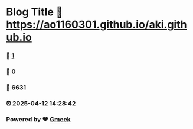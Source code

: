 # Blog Title :link: https://ao1160301.github.io/aki.github.io 
### :page_facing_up: [1](https://ao1160301.github.io/aki.github.io/tag.html) 
### :speech_balloon: 0 
### :hibiscus: 6631 
### :alarm_clock: 2025-04-12 14:28:42 
### Powered by :heart: [Gmeek](https://github.com/Meekdai/Gmeek)
